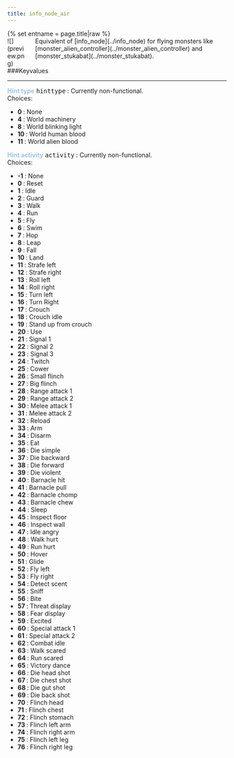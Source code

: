 ```yaml
---
title: info_node_air
---
```

<div>{% set entname = page.title|raw %}</div>
<div class="container previewimg">
<div class="columns">
<div class="imagepadding column col-auto" markdown="1">![](preview.png)</div>
<div class="column entityentry" markdown="1">Equivalent of [info_node](../info_node) for flying monsters like [monster_alien_controller](../monster_alien_controller) and [monster_stukabat](../monster_stukabat).</div>
</div>
</div>
###Keyvalues
<hr>
<div class="entityentry" markdown="1">
<span style="color:#9fc5e8;"><b>Hint type</b></span> <kbd  class="tooltip" data-tooltip="Choices">hinttype</kbd> :
Currently non-functional.
<div class="accordion">
<input type="checkbox" id="accordion-1" name="accordion-checkbox" hidden>
<label class="accordion-header" for="accordion-1">
<i class="icon icon-arrow-right mr-1"></i>
Choices:
</label>
<div class="accordion-body">
<ul>
<li><b>0 </b> : None</li>
<li><b>4 </b> : World machinery</li>
<li><b>8 </b> : World blinking light</li>
<li><b>10 </b> : World human blood</li>
<li><b>11 </b> : World alien blood</li>
</ul>
</div>
</div>
</div>
<div class="entityentry" markdown="1">
<span style="color:#9fc5e8;"><b>Hint activity</b></span> <kbd  class="tooltip" data-tooltip="Choices">activity</kbd> :
Currently non-functional.
<div class="accordion">
<input type="checkbox" id="accordion-2" name="accordion-checkbox" hidden>
<label class="accordion-header" for="accordion-2">
<i class="icon icon-arrow-right mr-1"></i>
Choices:
</label>
<div class="accordion-body">
<ul>
<li><b>-1 </b> : None</li>
<li><b>0 </b> : Reset</li>
<li><b>1 </b> : Idle</li>
<li><b>2 </b> : Guard</li>
<li><b>3 </b> : Walk</li>
<li><b>4 </b> : Run</li>
<li><b>5 </b> : Fly</li>
<li><b>6 </b> : Swim</li>
<li><b>7 </b> : Hop</li>
<li><b>8 </b> : Leap</li>
<li><b>9 </b> : Fall</li>
<li><b>10 </b> : Land</li>
<li><b>11 </b> : Strafe left</li>
<li><b>12 </b> : Strafe right</li>
<li><b>13 </b> : Roll left</li>
<li><b>14 </b> : Roll right</li>
<li><b>15 </b> : Turn left</li>
<li><b>16 </b> : Turn Right</li>
<li><b>17 </b> : Crouch</li>
<li><b>18 </b> : Crouch idle</li>
<li><b>19 </b> : Stand up from crouch</li>
<li><b>20 </b> : Use</li>
<li><b>21 </b> : Signal 1</li>
<li><b>22 </b> : Signal 2</li>
<li><b>23 </b> : Signal 3</li>
<li><b>24 </b> : Twitch</li>
<li><b>25 </b> : Cower</li>
<li><b>26 </b> : Small flinch</li>
<li><b>27 </b> : Big flinch</li>
<li><b>28 </b> : Range attack 1</li>
<li><b>29 </b> : Range attack 2</li>
<li><b>30 </b> : Melee attack 1</li>
<li><b>31 </b> : Melee attack 2</li>
<li><b>32 </b> : Reload</li>
<li><b>33 </b> : Arm</li>
<li><b>34 </b> : Disarm</li>
<li><b>35 </b> : Eat</li>
<li><b>36 </b> : Die simple</li>
<li><b>37 </b> : Die backward</li>
<li><b>38 </b> : Die forward</li>
<li><b>39 </b> : Die violent</li>
<li><b>40 </b> : Barnacle hit</li>
<li><b>41 </b> : Barnacle pull</li>
<li><b>42 </b> : Barnacle chomp</li>
<li><b>43 </b> : Barnacle chew</li>
<li><b>44 </b> : Sleep</li>
<li><b>45 </b> : Inspect floor</li>
<li><b>46 </b> : Inspect wall</li>
<li><b>47 </b> : Idle angry</li>
<li><b>48 </b> : Walk hurt</li>
<li><b>49 </b> : Run hurt</li>
<li><b>50 </b> : Hover</li>
<li><b>51 </b> : Glide</li>
<li><b>52 </b> : Fly left</li>
<li><b>53 </b> : Fly right</li>
<li><b>54 </b> : Detect scent</li>
<li><b>55 </b> : Sniff</li>
<li><b>56 </b> : Bite</li>
<li><b>57 </b> : Threat display</li>
<li><b>58 </b> : Fear display</li>
<li><b>59 </b> : Excited</li>
<li><b>60 </b> : Special attack 1</li>
<li><b>61 </b> : Special attack 2</li>
<li><b>62 </b> : Combat idle</li>
<li><b>63 </b> : Walk scared</li>
<li><b>64 </b> : Run scared</li>
<li><b>65 </b> : Victory dance</li>
<li><b>66 </b> : Die head shot</li>
<li><b>67 </b> : Die chest shot</li>
<li><b>68 </b> : Die gut shot</li>
<li><b>69 </b> : Die back shot</li>
<li><b>70 </b> : Flinch head</li>
<li><b>71 </b> : Flinch chest</li>
<li><b>72 </b> : Flinch stomach</li>
<li><b>73 </b> : Flinch left arm</li>
<li><b>74 </b> : Flinch right arm</li>
<li><b>75 </b> : Flinch left leg</li>
<li><b>76 </b> : Flinch right leg</li>
</ul>
</div>
</div>
</div>
